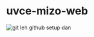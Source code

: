 # uvce-mizo-web

![git leh github setup dan](./https://www.theodinproject.com/lessons/foundations-setting-up-git)


